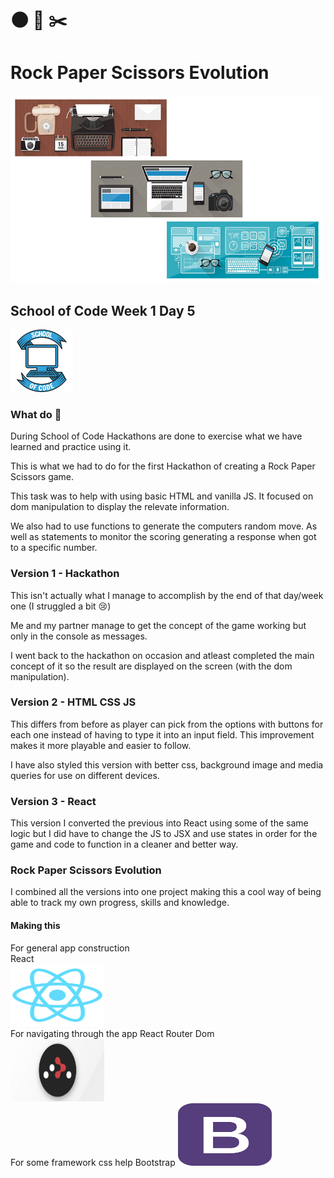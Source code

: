 # 🌑 📜 ✂️

# Rock Paper Scissors Evolution

<img src = "./public/technology-evolution-0519.jpg" width = "500px" height="300px" alt = "evolution of technology picture"/>

## School of Code Week 1 Day 5

<img src = "./public/SOC-logo.png" width = "100px" height="100px" alt = "School of Code logo" />

### What do 🤔

During School of Code Hackathons are done to exercise what we have learned and practice using it.

This is what we had to do for the first Hackathon of creating a Rock Paper Scissors game.

This task was to help with using basic HTML and vanilla JS.
It focused on dom manipulation to display the relevate information.

We also had to use functions to generate the computers random move. As well as statements to monitor the scoring generating a response when got to a specific number.

### Version 1 - Hackathon

This isn't actually what I manage to accomplish by the end of that day/week one (I struggled a bit 😢)

Me and my partner manage to get the concept of the game working but only in the console as messages.

I went back to the hackathon on occasion and atleast completed the main concept of it so the result are displayed on the screen (with the dom manipulation).

### Version 2 - HTML CSS JS

This differs from before as player can pick from the options with buttons for each one instead of having to type it into an input field. This improvement makes it more playable and easier to follow.

I have also styled this version with better css, background image and media queries for use on different devices.

### Version 3 - React

This version I converted the previous into React using some of the same logic but I did have to change the JS to JSX and use states in order for the game and code to function in a cleaner and better way.

### Rock Paper Scissors Evolution

I combined all the versions into one project making this a cool way of being able to track my own progress, skills and knowledge.

#### Making this

For general app construction
<br/>
React
<br/>
<img src = "./public/logo192.png" width = "150px" height = "100px" alt = "react logo"/>
<br/>
For navigating through the app
React Router Dom
<br/>
<img src = "./public/react-router.png" width = "150px" height = "100px" alt = "react router dom logo"/>
<br/>
For some framework css help
Bootstrap
<img src = "./public/bootstrap.png" width = "150px" height = "100px" alt = "bootstrap logo"/>

